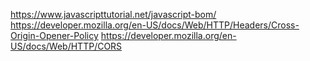 https://www.javascripttutorial.net/javascript-bom/
https://developer.mozilla.org/en-US/docs/Web/HTTP/Headers/Cross-Origin-Opener-Policy
https://developer.mozilla.org/en-US/docs/Web/HTTP/CORS
